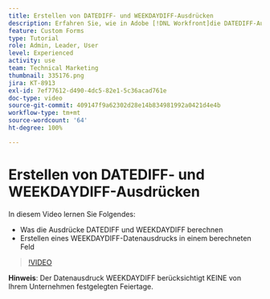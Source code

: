 ```yaml
---
title: Erstellen von DATEDIFF- und WEEKDAYDIFF-Ausdrücken
description: Erfahren Sie, wie in Adobe [!DNL Workfront]die DATEDIFF-Ausdrücke in einem berechneten Feld verwendet und erstellt werden.
feature: Custom Forms
type: Tutorial
role: Admin, Leader, User
level: Experienced
activity: use
team: Technical Marketing
thumbnail: 335176.png
jira: KT-8913
exl-id: 7ef77612-d490-4dc5-82e1-5c36acad761e
doc-type: video
source-git-commit: 409147f9a62302d28e14b834981992a0421d4e4b
workflow-type: tm+mt
source-wordcount: '64'
ht-degree: 100%

---
```


# Erstellen von DATEDIFF- und WEEKDAYDIFF-Ausdrücken

In diesem Video lernen Sie Folgendes:

* Was die Ausdrücke DATEDIFF und WEEKDAYDIFF berechnen
* Erstellen eines WEEKDAYDIFF-Datenausdrucks in einem berechneten Feld

>[!VIDEO](https://video.tv.adobe.com/v/335176/?quality=12&learn=on)

**Hinweis**: Der Datenausdruck WEEKDAYDIFF berücksichtigt KEINE von Ihrem Unternehmen festgelegten Feiertage.
